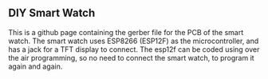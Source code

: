 ## DIY Smart Watch

This is a github page containing the gerber file for the PCB of the smart watch.
The smart watch uses ESP8266 (ESP12F) as the microcontroller, and has a jack for a TFT display to connect. 
The esp12f can be coded using over the air programming, so no need to connect the smart watch, to program it again and again.

